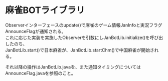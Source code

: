 # 麻雀BOTライブラリ

Observerインターフェースのupdate()で麻雀のゲーム情報JanInfoと実況フラグAnnounceFlagが通知される。  
これに応じた実装を実施したObserverを引数にしJanBotLib.initialize()を呼び出したのち、  
JanBotLib.start()で日本麻雀が、JanBotLib.startChm()で中国麻雀が開始される。  
  
それ以降の操作はJanBotLib.javaを、また通知タイミングについてはAnnounceFlag.javaを参照のこと。
